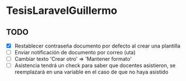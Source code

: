 # TesisLaravelGuillermo

## TODO

- [x] Restablecer contraseña documento por defecto al crear una plantilla
- [ ] Enviar notificación de documento por correo (uta)
- [ ] Cambiar texto 'Crear otro' => 'Mantener formato'
- [ ] Asistencia tendrá un check para saber que docentes asistieron, se reemplazará en una variable en el caso de que no haya asistido
